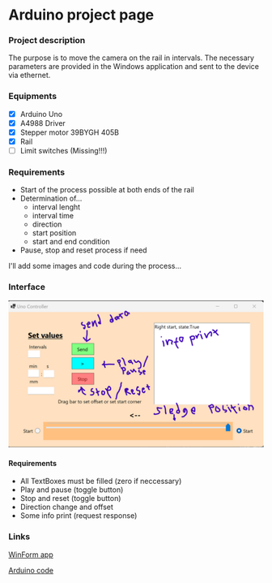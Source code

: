 # Arduino project page

### Project description

The purpose is to move the camera on the rail in intervals. The necessary parameters are provided in the Windows application and sent to the device via ethernet.

### Equipments

- [x] Arduino Uno
- [x] A4988 Driver
- [x] Stepper motor 39BYGH 405B
- [x] Rail
- [ ] Limit switches (Missing!!!) 

### Requirements

- Start of the process possible at both ends of the rail
- Determination of...
  - interval lenght
  - interval time
  - direction
  - start position
  - start and end condition
- Pause, stop and reset process if need

I'll add some images and code during the process...

### Interface

![Interface](img/Interface.png)

#### Requirements

- All TextBoxes must be filled (zero if neccessary)
- Play and pause (toggle button)
- Stop and reset (toggle button)
- Direction change and offset
- Some info print (request response)

### Links

[WinForm app](https://github.com/temppase/UnoControlApp)

[Arduino code](https://raw.githubusercontent.com/temppase/ArduinoUnoTest/main/source/UnoServer.ino)
